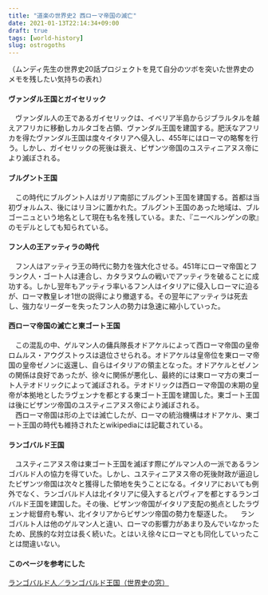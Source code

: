 ```yaml
---
title: "道楽の世界史2 西ローマ帝国の滅亡"
date: 2021-01-13T22:14:34+09:00
draft: true
tags: [world-history]
slug: ostrogoths
---
```


（ムンディ先生の世界史20話プロジェクトを見て自分のツボを突いた世界史のメモを残したい気持ちの表れ）

#### ヴァンダル王国とガイセリック
　ヴァンダル人の王であるガイセリックは、イベリア半島からジブラルタルを越えアフリカに移動しカルタゴを占領、ヴァンダル王国を建国する。肥沃なアフリカを得たヴァンダル王国は度々イタリアへ侵入し、455年にはローマの略奪を行う。しかし、ガイセリックの死後は衰え、ビザンツ帝国のユスティニアヌス帝により滅ぼされる。

#### ブルグント王国
　この時代にブルグント人はガリア南部にブルグント王国を建国する。首都は当初ヴォルムス、後にはリヨンに置かれた。ブルグント王国のあった地域は、ブルゴーニュという地名として現在も名を残している。また、『ニーベルンゲンの歌』のモデルとしても知られている。

#### フン人の王アッティラの時代
　フン人はアッティラ王の時代に勢力を強大化させる。451年にローマ帝国とフランク人・ゴート人は連合し、カタラヌウムの戦いでアッティラを破ることに成功する。しかし翌年もアッティラ率いるフン人はイタリアに侵入しローマに迫るが、ローマ教皇レオ1世の説得により撤退する。その翌年にアッティラは死去し、強力なリーダーを失ったフン人の勢力は急速に縮小していった。

#### 西ローマ帝国の滅亡と東ゴート王国
　この混乱の中、ゲルマン人の傭兵隊長オドアケルによって西ローマ帝国の皇帝ロムルス・アウグストゥスは退位させられる。オドアケルは皇帝位を東ローマ帝国の皇帝ゼノンに返還し、自らはイタリアの領主となった。オドアケルとゼノンの関係は良好であったが、徐々に関係が悪化し、最終的には東ローマ方の東ゴート人テオドリックによって滅ぼされる。テオドリックは西ローマ帝国の末期の皇帝が本拠地としたラヴェンナを都とする東ゴート王国を建国した。東ゴート王国は後にビザンツ帝国のユスティニアヌス帝により滅ぼされる。  
　西ローマ帝国は形の上では滅亡したが、ローマの統治機構はオドアケル、東ゴート王国の時代も維持されたとwikipediaには記載されている。

#### ランゴバルド王国
　ユスティニアヌス帝は東ゴート王国を滅ぼす際にゲルマン人の一派であるランゴバルド人の協力を得ていた。しかし、ユスティニアヌス帝の死後財政が逼迫したビザンツ帝国は次々と獲得した領地を失うことになる。イタリアにおいても例外でなく、ランゴバルド人は北イタリアに侵入するとパヴィアを都とするランゴバルド王国を建国した。その後、ビザンツ帝国がイタリア支配の拠点としたラヴェンナ総督府も奪い、北イタリアからビザンツ帝国の勢力を駆逐した。
　ランゴバルト人は他のゲルマン人と違い、ローマの影響力があまり及んでいなかったため、民族的な対立は長く続いた。とはいえ徐々にローマとも同化していったことは間違いない。

#### このページを参考にした
[ランゴバルド人／ランゴバルド王国（世界史の窓）](https://www.y-history.net/appendix/wh0601-027.html)

